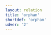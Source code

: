 ```yaml
---
layout: relation
title: 'orphan'
shortdef: 'orphan'
udver: '2'
---
```

<!-- Interlanguage links updated Út zář 29 18:41:33 CEST 2020 -->
